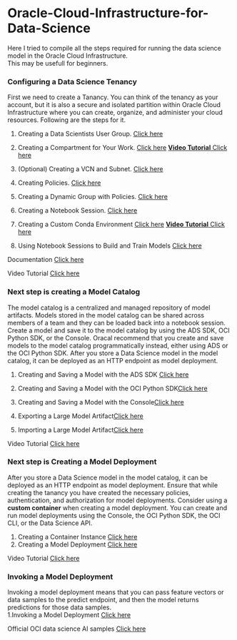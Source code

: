 # Oracle-Cloud-Infrastructure-for-Data-Science
Here I tried to compile all the steps required for running the data science model in the Oracle Cloud Infrastructure.\
This may be usefull for beginners.

### Configuring a Data Science Tenancy

First we need to create a Tanancy.  You can think of the tenancy as your account,
but it is also a secure and isolated partition within Oracle Cloud Infrastructure where you can create, 
organize, and administer your cloud resources. Following are the steps for it.

1. Creating a Data Scientists User Group. [Click here](https://docs.oracle.com/en-us/iaas/data-science/using/model-ads-save.htm#model-ads-save)

2. Creating a Compartment for Your Work. [Click here](https://docs.oracle.com/en-us/iaas/Content/Identity/compartments/To_create_a_compartment.htm)  [**Video Tutorial** Click here](https://www.youtube.com/watch?v=lqwchN7uH7g) 

3. (Optional) Creating a VCN and Subnet. [Click here](https://docs.oracle.com/en-us/iaas/Content/Network/Tasks/create_subnet.htm)

4. Creating Policies. [Click here](https://docs.oracle.com/en-us/iaas/Content/Identity/policymgmt/managingpolicies_topic-To_create_a_policy.htm)

5. Creating a Dynamic Group with Policies. [Click here](https://docs.oracle.com/en-us/iaas/Content/Identity/dynamicgroups/To_create_a_dynamic_group.htm)

6. Creating a Notebook Session. [Click here](https://docs.oracle.com/en-us/iaas/data-science/using/create-notebook-sessions.htm)

7. Creating a Custom Conda Environment [Click here](https://docs.oracle.com/en-us/iaas/data-science/using/conda_create_conda_env.htm) [**Video Tutorial** Click here](https://www.youtube.com/watch?v=5gGXE0Pe0ZY&list=PLKCk3OyNwIzv6CWMhvqSB_8MLJIZdO80L&index=6) 

8. Using Notebook Sessions to Build and Train Models  [Click here](https://docs.oracle.com/en-us/iaas/data-science/using/use-notebook-sessions.htm)

Documentation [Click here](https://docs.oracle.com/en-us/iaas/data-science/data-science-tutorial/get-started.htm)

Video Tutorial [Click here](https://www.youtube.com/watch?v=8LRQzPUwWzI&list=PLKCk3OyNwIzv6CWMhvqSB_8MLJIZdO80L&index=2)


### Next step is creating a Model Catalog
The model catalog is a centralized and managed repository of model artifacts. 
Models stored in the model catalog can be shared across members of a team and they can be loaded back into a notebook session.
Create a model and save it to the model catalog by using the ADS SDK, OCI Python SDK, or the Console.
Oracal recommend that you create and save models to the model catalog programmatically instead, either using ADS or the OCI Python SDK.
After you store a Data Science model in the model catalog, it can be deployed as an HTTP endpoint as model deployment.

1. Creating and Saving a Model with the ADS SDK [Click here](https://docs.oracle.com/en-us/iaas/data-science/using/model-ads-save.htm#model-ads-save) 

   
2. Creating and Saving a Model with the OCI Python SDK[Click here](https://docs.oracle.com/en-us/iaas/data-science/using/save-python-sdk.htm#save_python_sdk) 

   
3. Creating and Saving a Model with the Console[Click here](https://docs.oracle.com/en-us/iaas/data-science/using/model-console-save.htm#create-models) 


4. Exporting a Large Model Artifact[Click here](https://docs.oracle.com/en-us/iaas/data-science/using/large-model-artifact-export.htm#large-model-artifact-export) 

 
5. Importing a Large Model Artifact[Click here](https://docs.oracle.com/en-us/iaas/data-science/using/large-model-artifact-import.htm#large-model-artifact-export)

Video Tutorial [Click here](https://www.youtube.com/watch?v=WqjGz7Xckrs&list=PLKCk3OyNwIzv6CWMhvqSB_8MLJIZdO80L&index=12)

### Next step is Creating a Model Deployment
After you store a Data Science model in the model catalog, it can be deployed as an HTTP endpoint as model deployment.
Ensure that while creating the tanancy you have created the necessary policies, authentication, and authorization for model deployments.
Consider using a **custom container** when creating a model deployment.
You can create and run model deployments using the Console, the OCI Python SDK, the OCI CLI, or the Data Science API.

1. Creating a Container Instance [Click here](https://docs.oracle.com/en-us/iaas/data-science/using/models-about.htm)
2. Creating a Model Deployment  [Click here](https://docs.oracle.com/en-us/iaas/data-science/using/model_dep_create.htm)

Video Tutorial [Click here](https://www.youtube.com/watch?v=fBrD226vFl4&list=PLKCk3OyNwIzv6CWMhvqSB_8MLJIZdO80L&index=7)


### Invoking a Model Deployment
Invoking a model deployment means that you can pass feature vectors or data samples to the predict endpoint, and then the model returns predictions for those data samples.\
1.Invoking a Model Deployment [Click here](https://docs.oracle.com/en-us/iaas/data-science/using/model-dep-invoke.htm)


Official OCI data science AI samples [Click here](https://github.com/oracle-samples/oci-data-science-ai-samples/tree/main)



